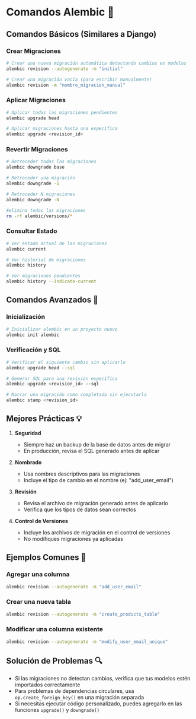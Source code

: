 # Comandos Alembic 🚀

## Comandos Básicos (Similares a Django)

### Crear Migraciones
```bash
# Crear una nueva migración automática detectando cambios en modelos
alembic revision --autogenerate -m "initial"

# Crear una migración vacía (para escribir manualmente)
alembic revision -m "nombre_migracion_manual"
```

### Aplicar Migraciones
```bash
# Aplicar todas las migraciones pendientes
alembic upgrade head

# Aplicar migraciones hasta una específica
alembic upgrade <revision_id>
```

### Revertir Migraciones
```bash
# Retroceder todas las migraciones
alembic downgrade base

# Retroceder una migración
alembic downgrade -1

# Retroceder N migraciones
alembic downgrade -N

#elimina todas las migraciones
rm -rf alembic/versions/*
```

### Consultar Estado
```bash
# Ver estado actual de las migraciones
alembic current

# Ver historial de migraciones
alembic history

# Ver migraciones pendientes
alembic history --indicate-current
```

## Comandos Avanzados 🔧

### Inicialización
```bash
# Inicializar alembic en un proyecto nuevo
alembic init alembic
```

### Verificación y SQL
```bash
# Verificar el siguiente cambio sin aplicarlo
alembic upgrade head --sql

# Generar SQL para una revisión específica
alembic upgrade <revision_id> --sql

# Marcar una migración como completada sin ejecutarla
alembic stamp <revision_id>
```

## Mejores Prácticas 💡

1. **Seguridad**
   - Siempre haz un backup de la base de datos antes de migrar
   - En producción, revisa el SQL generado antes de aplicar

2. **Nombrado**
   - Usa nombres descriptivos para las migraciones
   - Incluye el tipo de cambio en el nombre (ej: "add_user_email")

3. **Revisión**
   - Revisa el archivo de migración generado antes de aplicarlo
   - Verifica que los tipos de datos sean correctos

4. **Control de Versiones**
   - Incluye los archivos de migración en el control de versiones
   - No modifiques migraciones ya aplicadas

## Ejemplos Comunes 📝

### Agregar una columna
```bash
alembic revision --autogenerate -m "add_user_email"
```

### Crear una nueva tabla
```bash
alembic revision --autogenerate -m "create_products_table"
```

### Modificar una columna existente
```bash
alembic revision --autogenerate -m "modify_user_email_unique"
```

## Solución de Problemas 🔍

- Si las migraciones no detectan cambios, verifica que tus modelos estén importados correctamente
- Para problemas de dependencias circulares, usa `op.create_foreign_key()` en una migración separada
- Si necesitas ejecutar código personalizado, puedes agregarlo en las funciones `upgrade()` y `downgrade()`